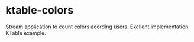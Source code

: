 # ktable-colors
Stream application to count colors acording users.  Exellent implementation KTable example.
